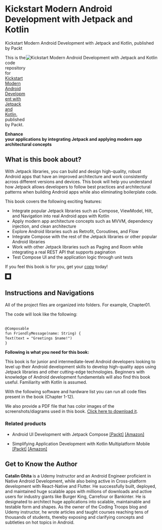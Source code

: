 # Kickstart Modern Android Development with Jetpack and Kotlin	
Kickstart Modern Android Development with Jetpack and Kotlin, published by Packt

<a href="https://www.packtpub.com/product/kickstart-modern-android-development-with-jetpack-and-kotlin/9781801811071"><img src="https://static.packt-cdn.com/products/9781801811071/cover/smaller" alt="Kickstart Modern Android Development with Jetpack and Kotlin" height="256px" align="right"></a>

This is the code repository for [Kickstart Modern Android Development with Jetpack and Kotlin](https://www.packtpub.com/product/kickstart-modern-android-development-with-jetpack-and-kotlin/9781801811071), published by Packt.

**Enhance your applications by integrating Jetpack and applying modern app architectural concepts**

## What is this book about?
With Jetpack libraries, you can build and design high-quality, robust Android apps that have an improved architecture and work consistently across different versions and devices. This book will help you understand how Jetpack allows developers to follow best practices and architectural patterns when building Android apps while also eliminating boilerplate code.

This book covers the following exciting features:

* Integrate popular Jetpack libraries such as Compose, ViewModel, Hilt, and Navigation into real Android apps with Kotlin
* Apply modern app architecture concepts such as MVVM, dependency injection, and clean architecture
* Explore Android libraries such as Retrofit, Coroutines, and Flow
* Integrate Compose with the rest of the Jetpack libraries or other popular Android libraries
* Work with other Jetpack libraries such as Paging and Room while integrating a real REST API that supports pagination
* Test Compose UI and the application logic through unit tests

If you feel this book is for you, get your [copy](https://www.amazon.com/dp/1801811075) today!

<a href="https://www.packtpub.com/?utm_source=github&utm_medium=banner&utm_campaign=GitHubBanner"><img src="https://raw.githubusercontent.com/PacktPublishing/GitHub/master/GitHub.png" 
alt="https://www.packtpub.com/" border="5" /></a>


## Instructions and Navigations
All of the project files are organized into folders. For example, Chapter01.

The code will look like the following:

```

@Composable
fun FriendlyMessage(name: String) {
Text(text = "Greetings $name!")
}

```

**Following is what you need for this book:**

This book is for junior and intermediate-level Android developers looking to level up their Android development skills to develop high-quality apps using Jetpack libraries and other cutting-edge technologies. Beginners with knowledge of Android development fundamentals will also find this book useful. Familiarity with Kotlin is assumed.	

With the following software and hardware list you can run all code files present in the book (Chapter 1-12).

We also provide a PDF file that has color images of the screenshots/diagrams used in this book. [Click here to download it](https://static.packt-cdn.com/downloads/9781801811071_ColorImages.pdf).

### Related products <Other books you may enjoy>
* Android UI Development with Jetpack Compose [[Packt]](https://www.packtpub.com/product/android-ui-development-with-jetpack-compose/9781801812160) [[Amazon]](https://www.amazon.com/Android-Development-Jetpack-Compose-declarative/dp/1801812160)

* Simplifying Application Development with Kotlin Multiplatform Mobile [[Packt]](https://www.packtpub.com/product/simplifying-application-development-with-kotlin-multiplatform-mobile/9781801812580) [[Amazon]](https://www.amazon.com/Simplifying-Application-Development-Kotlin-Multiplatform/dp/1801812586)

## Get to Know the Author
**Catalin Ghita** is a Udemy Instructor and an Android Engineer proficient in Native Android Development, while also being active in Cross-platform development with React-Native and Flutter. He successfully built, deployed, and maintained huge scalable apps with millions of downloads and active users for industry giants like Burger King, Carrefour or Bankinter. He is designated to architect huge applications into scalable, maintainable and testable form and shapes. As the owner of the Coding Troops blog and Udemy instructor, he wrote articles and taught courses reaching tens of thousands of students, thereby exposing and clarifying concepts and subtleties on hot topics in Android.



